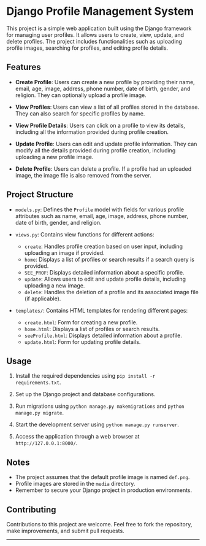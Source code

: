 # Django Profile Management System

This project is a simple web application built using the Django framework for managing user profiles. It allows users to create, view, update, and delete profiles. The project includes functionalities such as uploading profile images, searching for profiles, and editing profile details.

## Features

- **Create Profile**: Users can create a new profile by providing their name, email, age, image, address, phone number, date of birth, gender, and religion. They can optionally upload a profile image.

- **View Profiles**: Users can view a list of all profiles stored in the database. They can also search for specific profiles by name.

- **View Profile Details**: Users can click on a profile to view its details, including all the information provided during profile creation.

- **Update Profile**: Users can edit and update profile information. They can modify all the details provided during profile creation, including uploading a new profile image.

- **Delete Profile**: Users can delete a profile. If a profile had an uploaded image, the image file is also removed from the server.

## Project Structure

- `models.py`: Defines the `Profile` model with fields for various profile attributes such as name, email, age, image, address, phone number, date of birth, gender, and religion.

- `views.py`: Contains view functions for different actions:
  - `create`: Handles profile creation based on user input, including uploading an image if provided.
  - `home`: Displays a list of profiles or search results if a search query is provided.
  - `SEE_PROF`: Displays detailed information about a specific profile.
  - `update`: Allows users to edit and update profile details, including uploading a new image.
  - `delete`: Handles the deletion of a profile and its associated image file (if applicable).

- `templates/`: Contains HTML templates for rendering different pages:
  - `create.html`: Form for creating a new profile.
  - `home.html`: Displays a list of profiles or search results.
  - `seeProfile.html`: Displays detailed information about a profile.
  - `update.html`: Form for updating profile details.

## Usage

1. Install the required dependencies using `pip install -r requirements.txt`.

2. Set up the Django project and database configurations.

3. Run migrations using `python manage.py makemigrations` and `python manage.py migrate`.

4. Start the development server using `python manage.py runserver`.

5. Access the application through a web browser at `http://127.0.0.1:8000/`.

## Notes

- The project assumes that the default profile image is named `def.png`.
- Profile images are stored in the `media` directory.
- Remember to secure your Django project in production environments.

## Contributing

Contributions to this project are welcome. Feel free to fork the repository, make improvements, and submit pull requests.


---

